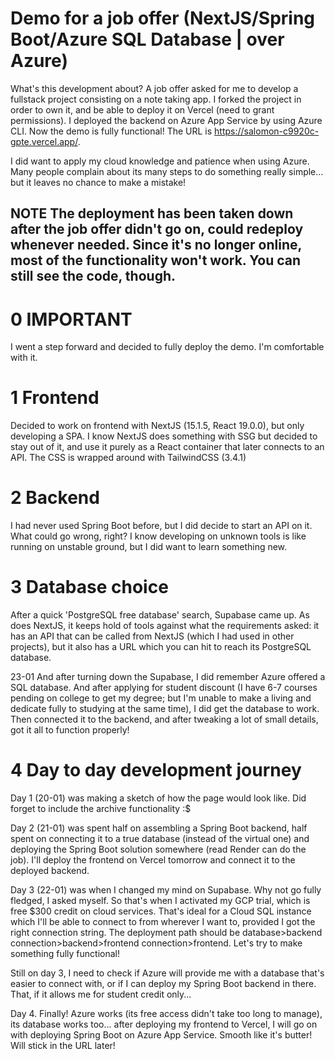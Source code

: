 # Demo for a job offer (NextJS/Spring Boot/Azure SQL Database | over Azure)
What's this development about? A job offer asked for me to develop a fullstack project consisting on a note taking app. I forked the project in order to own it, and be able to deploy it on Vercel (need to grant permissions). I deployed the backend on Azure App Service by using Azure CLI. Now the demo is fully functional! The URL is https://salomon-c9920c-gpte.vercel.app/.

I did want to apply my cloud knowledge and patience when using Azure. Many people complain about its many steps to do something really simple... but it leaves no chance to make a mistake!
## NOTE The deployment has been taken down after the job offer didn't go on, could redeploy whenever needed. Since it's no longer online, most of the functionality won't work. You can still see the code, though.

# 0 IMPORTANT
I went a step forward and decided to fully deploy the demo. I'm comfortable with it.
# 1 Frontend
Decided to work on frontend with NextJS (15.1.5, React 19.0.0), but only developing a SPA. I know NextJS does something with SSG but decided to stay out of it, and use it purely as a React container that later connects to an API. The CSS is wrapped around with TailwindCSS (3.4.1)
# 2 Backend
I had never used Spring Boot before, but I did decide to start an API on it. What could go wrong, right? I know developing on unknown tools is like running on unstable ground, but I did want to learn something new.
# 3 Database choice
After a quick 'PostgreSQL free database' search, Supabase came up. As does NextJS, it keeps hold of tools against what the requirements asked: it has an API that can be called from NextJS (which I had used in other projects), but it also has a URL which you can hit to reach its PostgreSQL database.

23-01
And after turning down the Supabase, I did remember Azure offered a SQL database. And after applying for student discount (I have 6-7 courses pending on college to get my degree; but I'm unable to make a living and dedicate fully to studying at the same time), I did get the database to work. Then connected it to the backend, and after tweaking a lot of small details, got it all to function properly! 
# 4 Day to day development journey
Day 1 (20-01) was making a sketch of how the page would look like. Did forget to include the archive functionality :$

Day 2 (21-01) was spent half on assembling a Spring Boot backend, half spent on connecting it to a true database (instead of the virtual one) and deploying the Spring Boot solution somewhere (read Render can do the job). I'll deploy the frontend on Vercel tomorrow and connect it to the deployed backend.

Day 3 (22-01) was when I changed my mind on Supabase. Why not go fully fledged, I asked myself. So that's when I activated my GCP trial, which is free $300 credit on cloud services. That's ideal for a Cloud SQL instance which I'll be able to connect to from wherever I want to, provided I got the right connection string. The deployment path should be database>backend connection>backend>frontend connection>frontend. Let's try to make something fully functional!

Still on day 3, I need to check if Azure will provide me with a database that's easier to connect with, or if I can deploy my Spring Boot backend in there. That, if it allows me for student credit only...

Day 4. Finally! Azure works (its free access didn't take too long to manage), its database works too... after deploying my frontend to Vercel, I will go on with deploying Spring Boot on Azure App Service. Smooth like it's butter! Will stick in the URL later!
